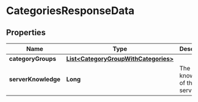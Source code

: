 

# CategoriesResponseData


## Properties

| Name | Type | Description | Notes |
|------------ | ------------- | ------------- | -------------|
|**categoryGroups** | [**List&lt;CategoryGroupWithCategories&gt;**](CategoryGroupWithCategories.md) |  |  |
|**serverKnowledge** | **Long** | The knowledge of the server |  |



